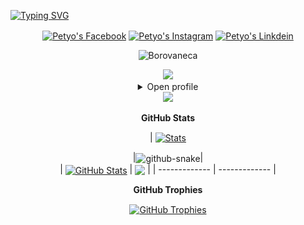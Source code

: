 [![Typing SVG](https://readme-typing-svg.demolab.com?font=Fira+Code&pause=1000&random=false&width=435&lines=Hi+%F0%9F%91%8B%2C+I'm+Petyo+Veselinov;SoftUni+Java+Web+Developer+Student)](https://git.io/typing-svg)
<p align="center">
<a href="https://www.facebook.com/borovaneca" target="blank"><img align="center" alt="Petyo's Facebook" width="22px" src="https://w7.pngwing.com/pngs/991/568/png-transparent-facebook-logo-computer-icons-facebook-logo-facebook-thumbnail.png?w=512&h=512" /></a>
<a href="https://instagram.com/petyo.veselinov" target="blank"><img align="center" alt="Petyo's Instagram" width="22px" src="https://upload.wikimedia.org/wikipedia/commons/thumb/a/a5/Instagram_icon.png/600px-Instagram_icon.png" /></a>
<a href="https://www.linkedin.com/in/petyo-veselinov-57b838264/" target="blank"><img align="center" alt="Petyo's Linkdein" width="22px" src="https://cdn3.iconfinder.com/data/icons/inficons/512/linkedin.png" /></a></p></h1>
<p align="center"> <img src="https://komarev.com/ghpvc/?username=Borovaneca&label=Profile%20views&color=0e75b6&style=flat" alt="Borovaneca" /> </p>
<div align='center'>
 
<img src="https://gifimage.net/wp-content/uploads/2018/04/pokeball-opening-gif-8.gif" width="50px"/>

 <details>
 <summary>Open profile</summary>
<h3 align="center">Finding passion in software engineering</h3>
<div align='center'>
<img align="center" alt="Coding" width="300" src="https://i.ibb.co/JQCDybr/petyo-veselinov-1-removebg-preview.png">
<br>
</div>
<br>
<div align='center'>

 💻 Currently working on homeworks 😅

 🌱 Learning Java
 🎮 Love gaming

 📫 How to reach me **petyoveselinov@petyoveselinov.com**
 
</div>
<h3 align="center">Languages and Tools:</h3>
<code><img height="30" width="30" 
src="https://raw.githubusercontent.com/github/explore/80688e429a7d4ef2fca1e82350fe8e3517d3494d/topics/javascript/javascript.png"></code>
<code><img height="34" width="34" src="https://img.icons8.com/color/48/000000/html-5.png"></code>
<code><img height="30" width="30" src="https://cdn.iconscout.com/icon/free/png-256/css-131-722685.png"></code>
<code><img alt="Java" width="30px" style="padding-right:10px;" src="https://cdn.jsdelivr.net/gh/devicons/devicon/icons/java/java-original.svg"></code>
<code><img alt="Java" width="30px" style="padding-right:10px;" src="https://raw.githubusercontent.com/devicons/devicon/master/icons/mysql/mysql-original-wordmark.svg"></code>
 </details>

<img src="https://gifimage.net/wp-content/uploads/2018/04/pokeball-opening-gif-8.gif" width="50px"/>

**GitHub Stats**

| <a href=#><img align="center" src="http://github-readme-streak-stats.herokuapp.com?user=Borovaneca&theme=dark&background=000000" alt="Stats" /></a> 
<div align="center">
    |<img align="center" alt="github-snake" src="https://raw.githubusercontent.com/annoyedorange/annoyedorange/output/github-contribution-grid-snake-dark.svg" />|
</div>
| <a href="#"><img align="center" src="https://github-readme-stats.vercel.app/api?username=Borovaneca&show_icons=true&include_all_commits=true&hide_border=true" alt="GitHub Stats" /></a> | <a href="#"><img align="center" src="https://github-readme-stats.vercel.app/api/top-langs/?username=Borovaneca&layout=compact&hide_border=true" /></a> |
| ------------- | ------------- |

**GitHub Trophies**

<a href="#"><img align="center" src="https://github-profile-trophy.vercel.app/?username=Borovaneca&column=7" alt="GitHub Trophies" /></a>
 </div>
